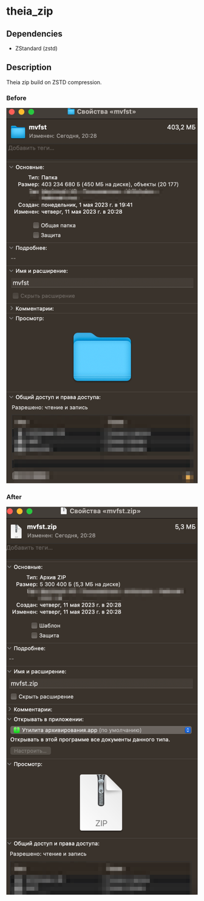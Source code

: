 # theia_zip

## Dependencies

- ZStandard (zstd)

## Description

Theia zip build on ZSTD compression.

### Before

<img src="./attachments/original_blur.png">

### After

<img src="./attachments/archive_blur.png">